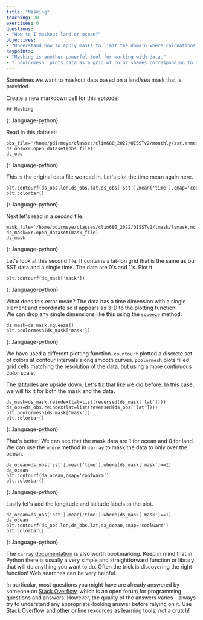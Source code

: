 ```yaml
---
title: "Masking"
teaching: 20
exercises: 0
questions:
- "How to I maskout land or ocean?"
objectives:
- "Understand how to apply masks to limit the domain where calcuations or plotting occurs."
keypoints:
- "Masking is another powerful tool for working with data."
- "`pcolormesh` plots data as a grid of color shades corresponding to the data's grid"
---
```


Sometimes we want to maskout data based on a land/sea mask that is provided. 

Create a new markdown cell for this episode:

~~~
## Masking
~~~
{: .language-python}

Read in this dataset:

~~~
obs_file='/home/pdirmeye/classes/clim680_2022/OISSTv2/monthly/sst.mnmean.nc'
ds_obs=xr.open_dataset(obs_file)
ds_obs
~~~
{: .language-python}

This is the original data file we read in. Let's plot the time mean again here.

~~~
plt.contourf(ds_obs.lon,ds_obs.lat,ds_obs['sst'].mean('time'),cmap='coolwarm')
plt.colorbar()
~~~
{: .language-python}

Next let's read in a second file.

~~~
mask_file='/home/pdirmeye/classes/clim680_2022/OISSTv2/lmask/lsmask.nc'
ds_mask=xr.open_dataset(mask_file)
ds_mask
~~~
{: .language-python}

Let's look at this second file.  It contains a lat-lon grid that is the same as our SST data and a single time.  The data are 0's and 1's.  Plot it.

~~~
plt.contourf(ds_mask['mask'])
~~~
{: .language-python}

What does this error mean? 
The data has a time dimension with a single element and coordinate so it appears as 3-D to the plotting function.  
We can drop any single dimensions like this using the `squeeze` method:

~~~
ds_mask=ds_mask.squeeze()
plt.pcolormesh(ds_mask['mask'])
~~~
{: .language-python}

We have used a different plotting function.
`countourf` plotted a discrete set of colors at contour intervals along smooth curves.
`pcolormesh` plots filled grid cells matching the resolution of the data, but using a more continuous color scale.

The latitudes are upside down.  Let's fix that like we did before. In this case, we will
fix it for both the mask and the data.

~~~
ds_mask=ds_mask.reindex(lat=list(reversed(ds_mask['lat'])))
ds_obs=ds_obs.reindex(lat=list(reversed(ds_obs['lat'])))
plt.pcolormesh(ds_mask['mask'])
plt.colorbar()
~~~
{: .language-python}

That's better! We can see that the mask data are 1 for ocean and 0 for land. 
We can use the `where` method in `xarray` to mask the data to only over the ocean.

~~~
da_ocean=ds_obs['sst'].mean('time').where(ds_mask['mask']==1)
da_ocean
plt.contourf(da_ocean,cmap='coolwarm')
plt.colorbar()
~~~
{: .language-python}

Lastly let's add the longitude and latitude labels to the plot.

~~~
da_ocean=ds_obs['sst'].mean('time').where(ds_mask['mask']==1)
da_ocean
plt.contourf(ds_obs.lon,ds_obs.lat,da_ocean,cmap='coolwarm')
plt.colorbar()
~~~
{: .language-python}

The `xarray` [documentation](http://xarray.pydata.org/en/stable/api.html) is also worth bookmarking. 
Keep in mind that in Python there is usually a very simple and straightforward function or library that will do anything you want to do.
Often the trick is discovering the right function!
Web searches can be very helpful. 

In particular, most questions you might have are already answered by someone on [Stack Overflow](https://stackoverflow.com), which is an open forum for programming questions and answers. 
However, the quality of the answers varies - always try to understand any appropriate-looking answer before relying on it. 
Use Stack Overflow and other online rexources as learning tools, not a crutch!
